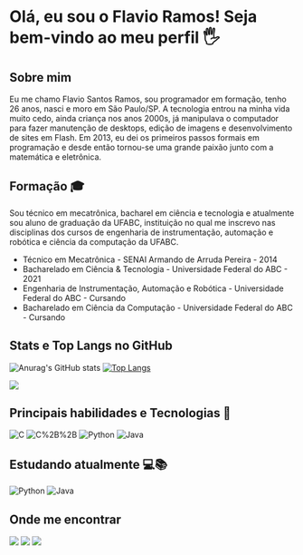 # Olá, eu sou o Flavio Ramos! Seja bem-vindo ao meu perfil 🖐️

## Sobre mim
Eu me chamo Flavio Santos Ramos, sou programador em formação, tenho 26 anos, nasci e moro em São Paulo/SP. A tecnologia entrou na minha vida muito cedo, ainda criança nos anos 2000s, 
já manipulava o computador para fazer manutenção de desktops, edição de imagens e desenvolvimento de sites em Flash. Em 2013, eu dei os primeiros passos formais em 
programação e desde então tornou-se uma grande paixão junto com a matemática e eletrônica.

## Formação 🎓
Sou técnico em mecatrônica, bacharel em ciência e tecnologia e atualmente sou aluno de graduação da UFABC, instituição no qual me inscrevo nas disciplinas dos cursos de engenharia de instrumentação, automação e robótica e 
ciência da computação da UFABC.

* Técnico em Mecatrônica - SENAI Armando de Arruda Pereira - 2014
* Bacharelado em Ciência & Tecnologia - Universidade Federal do ABC - 2021
* Engenharia de Instrumentação, Automação e Robótica - Universidade Federal do ABC - Cursando
* Bacharelado em Ciência da Computação - Universidade Federal do ABC - Cursando

## Stats e Top Langs no  GitHub
![Anurag's GitHub stats](https://github-readme-stats.vercel.app/api?username=flaviosrms&show_icons=true&theme=dark) 
[![Top Langs](https://github-readme-stats.vercel.app/api/top-langs/?username=flaviosrms&layout=compact)](https://github.com/flaviosrms/github-readme-stats)

<a href=""> <img align="center" src="https://github-readme-stats-sigma-five.vercel.app/api/top-langs/?username=flaviosrms&theme=react&line_height=40&hide=css"/> </a>

## Principais habilidades e Tecnologias 🚀
![C](https://img.shields.io/badge/C-00599C?style=for-the-badge&logo=c&logoColor=white)
![C%2B%2B](https://img.shields.io/badge/C%2B%2B-00599C?style=for-the-badge&logo=c%2B%2B&logoColor=white)
![Python](https://img.shields.io/badge/Python-14354C?style=for-the-badge&logo=python&logoColor=white )
![Java](https://img.shields.io/badge/Java-ED8B00?style=for-the-badge&logo=java&logoColor=white)

## Estudando atualmente 💻📚
![Python](https://img.shields.io/badge/Python-14354C?style=for-the-badge&logo=python&logoColor=white )
![Java](https://img.shields.io/badge/Java-ED8B00?style=for-the-badge&logo=java&logoColor=white)

## Onde me encontrar
[<img src="https://img.shields.io/badge/Gmail-D14836?style=for-the-badge&logo=gmail&logoColor=white" />](mailto:flaviosrms@gmail.com) 
[<img src="https://img.shields.io/badge/linkedin-%230077B5.svg?&style=for-the-badge&logo=linkedin&logoColor=white" />](https://www.linkedin.com/in/flavio-santos-ramos/)
[<img src = "https://img.shields.io/badge/instagram-%23E4405F.svg?&style=for-the-badge&logo=instagram&logoColor=white">](https://www.instagram.com/vinho.ramos/) 

